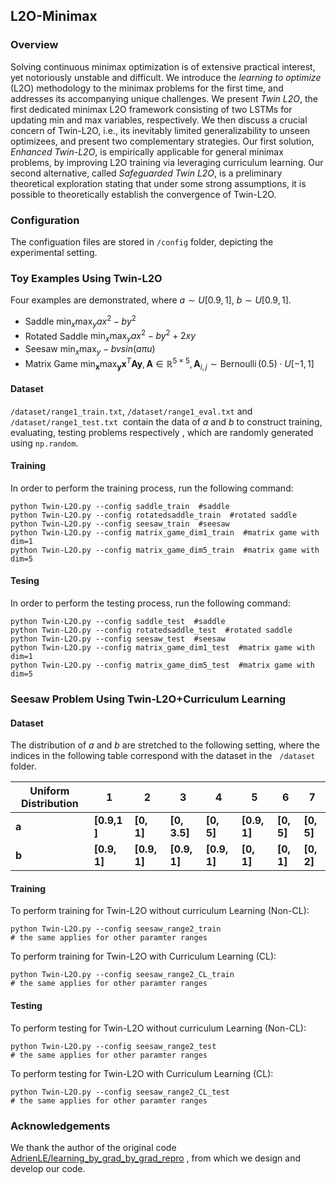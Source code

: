 ## L2O-Minimax

### Overview

Solving continuous minimax optimization is of extensive practical interest, yet notoriously unstable and difficult. We introduce the *learning to optimize* (L2O) methodology to the minimax problems for the first time, and addresses its accompanying unique challenges. We present *Twin L2O*, the first dedicated minimax L2O framework consisting of two LSTMs for updating min and max variables, respectively.  We then discuss a crucial concern of Twin-L2O, i.e., its inevitably limited generalizability to unseen optimizees, and present two complementary strategies. Our first solution, *Enhanced Twin-L2O*, is empirically applicable for general minimax problems, by improving L2O training via leveraging curriculum learning. Our second alternative, called *Safeguarded Twin L2O*, is a preliminary theoretical exploration stating that under some strong assumptions, it is possible to theoretically establish the convergence of Twin-L2O. 

### Configuration

The configuation files are stored in `/config` folder, depicting the experimental setting.

### Toy Examples Using Twin-L2O

Four examples are demonstrated, where $a \sim U[0.9,1]$, $b \sim U[0.9,1]$.

- Saddle $\min _{x} \max _{y} ax^2-by^2$
- Rotated Saddle  $\min _{x} \max _{y} ax^2-by^2+2xy$
- Seesaw  $\min _{x} \max _{y} -bvsin(a \pi u)$
- Matrix Game $\min _{\mathbf{x}} \max _{\mathbf{y}} \mathbf{x}^{T} \mathbf{A} \mathbf{y}, \mathbf{A} \in \mathbb{R}^{5 \times 5}, \mathbf{A}_{i, j} \sim \operatorname{Bernoulli}(0.5) \cdot U[-1,1]$

#### Dataset

`/dataset/range1_train.txt`, `/dataset/range1_eval.txt` and `/dataset/range1_test.txt`  contain the data of $a$  and $b$  to construct training, evaluating, testing problems respectively , which are randomly generated using `np.random`. 

#### Training

In order to perform the training process, run the following command:

```shell
python Twin-L2O.py --config saddle_train  #saddle
python Twin-L2O.py --config rotatedsaddle_train  #rotated saddle
python Twin-L2O.py --config seesaw_train  #seesaw
python Twin-L2O.py --config matrix_game_dim1_train  #matrix game with dim=1
python Twin-L2O.py --config matrix_game_dim5_train  #matrix game with dim=5
```

#### Tesing

In order to perform the testing process, run the following command:

```shell
python Twin-L2O.py --config saddle_test  #saddle
python Twin-L2O.py --config rotatedsaddle_test  #rotated saddle
python Twin-L2O.py --config seesaw_test  #seesaw
python Twin-L2O.py --config matrix_game_dim1_test  #matrix game with dim=1
python Twin-L2O.py --config matrix_game_dim5_test  #matrix game with dim=5
```

### Seesaw Problem Using Twin-L2O+Curriculum Learning

#### Dataset

The distribution of $a$ and $b$ are stretched to the following setting, where the indices in the following table correspond with the dataset in the   `/dataset` folder.

| Uniform Distribution | 1            | 2            | 3            | 4            | 5            | 6          | 7          |
| -------------------- | ------------ | ------------ | ------------ | ------------ | ------------ | ---------- | ---------- |
| **a**                | **[0.9,1 ]** | **[0, 1]**   | **[0, 3.5]** | **[0, 5]**   | **[0.9, 1]** | **[0, 5]** | **[0, 5]** |
| **b**                | **[0.9, 1]** | **[0.9, 1]** | **[0.9, 1]** | **[0.9, 1]** | **[0, 1]**   | **[0, 1]** | **[0, 2]** |

#### Training

To perform training for Twin-L2O without curriculum Learning (Non-CL):

```shell
python Twin-L2O.py --config seesaw_range2_train 
# the same applies for other paramter ranges
```

To perform training for Twin-L2O with Curriculum Learning (CL): 

```shell
python Twin-L2O.py --config seesaw_range2_CL_train 
# the same applies for other paramter ranges
```

#### Testing

To perform testing for Twin-L2O without curriculum Learning (Non-CL):

```shell
python Twin-L2O.py --config seesaw_range2_test 
# the same applies for other paramter ranges
```

To perform testing for Twin-L2O with Curriculum Learning (CL):

```shell
python Twin-L2O.py --config seesaw_range2_CL_test 
# the same applies for other paramter ranges
```



### Acknowledgements

We thank the author of the original code [AdrienLE/learning_by_grad_by_grad_repro](https://github.com/AdrienLE/learning_by_grad_by_grad_repro) , from which we design and develop our code.

